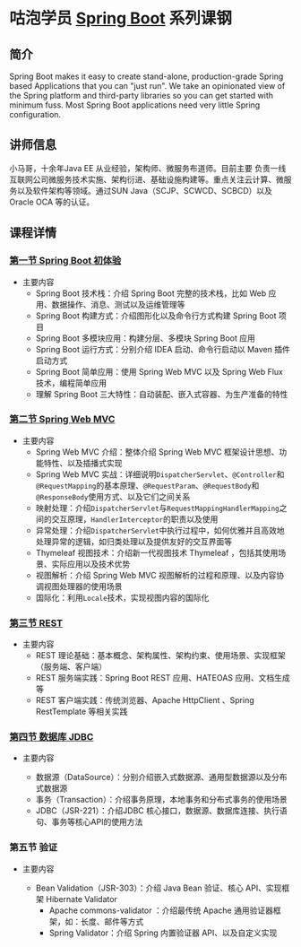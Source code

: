 # 咕泡学员 [Spring Boot](http://projects.spring.io/spring-boot/) 系列课钢

## 简介

Spring Boot makes it easy to create stand-alone, production-grade Spring based Applications that you can "just run". We take an opinionated view of the Spring platform and third-party libraries so you can get started with minimum fuss. Most Spring Boot applications need very little Spring configuration.


## 讲师信息

小马哥，十余年Java EE 从业经验，架构师、微服务布道师。目前主要
负责一线互联网公司微服务技术实施、架构衍进、基础设施构建等。重点关注云计算、微服务以及软件架构等领域。通过SUN Java（SCJP、SCWCD、SCBCD）以及Oracle OCA 等的认证。


## 课程详情

### [第一节 Spring Boot 初体验](lesson-1)

* 主要内容
  * Spring Boot 技术栈：介绍 Spring Boot 完整的技术栈，比如 Web 应用、数据操作、消息、测试以及运维管理等
  * Spring Boot 构建方式：介绍图形化以及命令行方式构建 Spring Boot 项目
  * Spring Boot 多模块应用：构建分层、多模块 Spring Boot 应用
  * Spring Boot 运行方式：分别介绍 IDEA 启动、命令行启动以 Maven 插件启动方式
  * Spring Boot 简单应用：使用 Spring Web MVC 以及 Spring Web Flux 技术，编程简单应用
  * 理解 Spring Boot 三大特性：自动装配、嵌入式容器、为生产准备的特性


### [第二节 Spring Web MVC](lesson-2)

* 主要内容
  * Spring Web MVC 介绍：整体介绍 Spring Web MVC 框架设计思想、功能特性、以及插播式实现
  * Spring Web MVC 实战：详细说明`DispatcherServlet`、`@Controller`和`@RequestMapping`的基本原理、`@RequestParam`、`@RequestBody`和`@ResponseBody`使用方式、以及它们之间关系
  * 映射处理：介绍`DispatcherServlet`与`RequestMappingHandlerMapping`之间的交互原理，`HandlerInterceptor`的职责以及使用
  * 异常处理：介绍`DispatcherServlet`中执行过程中，如何优雅并且高效地处理异常的逻辑，如归类处理以及提供友好的交互界面等
  * Thymeleaf 视图技术：介绍新一代视图技术 Thymeleaf ，包括其使用场景、实际应用以及技术优势
  * 视图解析：介绍 Spring Web MVC 视图解析的过程和原理、以及内容协调视图处理器的使用场景
  * 国际化：利用`Locale`技术，实现视图内容的国际化


### [第三节 REST](lesson-3)

* 主要内容
  * REST 理论基础：基本概念、架构属性、架构约束、使用场景、实现框架（服务端、客户端）
  * REST 服务端实践：Spring Boot REST 应用、HATEOAS 应用、文档生成等
  * REST 客户端实践：传统浏览器、Apache HttpClient 、Spring RestTemplate 等相关实践


### [第四节 数据库 JDBC](lesson-4)

* 主要内容

    * 数据源（DataSource）：分别介绍嵌入式数据源、通用型数据源以及分布式数据源
    * 事务（Transaction）：介绍事务原理，本地事务和分布式事务的使用场景
    * JDBC（JSR-221）：介绍JDBC 核心接口，数据源、数据库连接、执行语句、事务等核心API的使用方法


### 第五节 验证

* 主要内容

  * Bean Validation（JSR-303）：介绍 Java Bean 验证、核心 API、实现框架 Hibernate Validator
    * Apache commons-validator ：介绍最传统 Apache 通用验证器框架，如：长度、邮件等方式
    * Spring Validator：介绍 Spring 内置验证器 API、以及自定义实现

